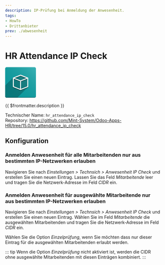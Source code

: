 ```yaml
---
description: IP-Prüfung bei Anmeldung der Anwesenheit.
tags:
- HowTo
- Drittanbieter
prev: ./abwesenheit
---
```

# HR Attendance IP Check
![icon_oms_box](assets/icon_oms_box.png)

{{ $frontmatter.description }}

Technischer Name: `hr_attendance_ip_check`\
Repository: <https://github.com/Mint-System/Odoo-Apps-HR/tree/15.0/hr_attendance_ip_check>

## Konfiguration

### Anmelden Anwesenheit für alle Mitarbeitenden nur aus bestimmten IP-Netzwerken erlauben

Navigieren Sie nach *Einstellungen > Technsich > Anwesenheit IP Check* und erstellen Sie einen neuen Eintrag.  Lassen Sie das Feld *Mitarbeitende* leer und tragen Sie die Netzwerk-Adresse im Feld *CIDR* ein.

### Anmelden Anwesenheit für ausgewählte Mitarbeitende nur aus bestimmten IP-Netzwerken erlauben

Navigieren Sie nach *Einstellungen > Technsich > Anwesenheit IP Check* und erstellen Sie einen neuen Eintrag. Wählen Sie im Feld *Mitarbeitende* die ausgewählten Mitarbeitenden und tragen Sie die Netzwerk-Adresse im Feld *CIDR* ein.

Wählen Sie die Option *Einzelprüfung*, wenn Sie möchten dass nur dieser Eintrag für die ausgewählten Mitarbeitenden erlaubt werden.

::: tip
Wenn die Option *Einzelprüfung* nicht aktiviert ist, werden die CIDR ohne ausgewählte Mitarbeitenden mit diesen Einträgen kombiniert.
:::